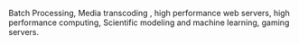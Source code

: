 Batch Processing, Media transcoding , high performance web servers, high performance computing, Scientific modeling and machine learning, gaming servers.